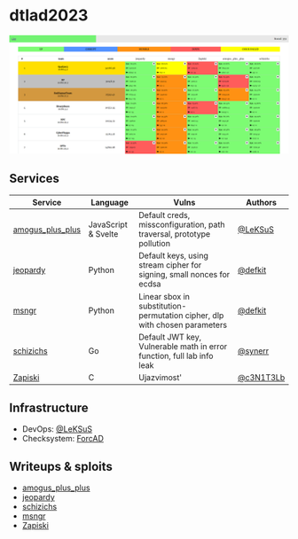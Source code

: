 # dtlad2023

![Scoreboard leaders](/screenshots/top.png)

## Services

| Service                                        | Language            | Vulns                                                                     | Authors                                 |
| ---------------------------------------------- | ------------------- | ------------------------------------------------------------------------- | --------------------------------------- |
| [amogus_plus_plus](services/amogus_plus_plus/) | JavaScript & Svelte | Default creds, missconfiguration, path traversal, prototype pollution     | [@LeKSuS](https://t.me/tarasovion)      |
| [jeopardy](services/jeopardy/)                 | Python              | Default keys, using stream cipher for signing, small nonces for ecdsa     | [@defkit](https://t.me/defkit)          |
| [msngr](services/msngr/)                       | Python              | Linear sbox in substitution-permutation cipher, dlp with chosen parameters| [@defkit](https://t.me/defkit)          |
| [schizichs](services/schizichs/)               | Go                  | Default JWT key, Vulnerable math in error function, full lab info leak    | [@synerr](https://t.me/eat_people)      |
| [Zapiski](services/Zapiski/)                   | C                   | Ujazvimost'                                                               | [@c3N1T3Lb](https://t.me/c3N1T3Lb)      |

## Infrastructure

- DevOps: [@LeKSuS](https://t.me/tarasovion)
- Checksystem: [ForcAD](https://github.com/pomo-mondreganto/ForcAD)

## Writeups & sploits

- [amogus_plus_plus](/sploits/amogus_plus_plus/)
- [jeopardy](/sploits/jeopardy/)
- [schizichs](/sploits/schizichs/)
- [msngr](/sploits/msngr)
- [Zapiski](sploits/Zapiski/)   

